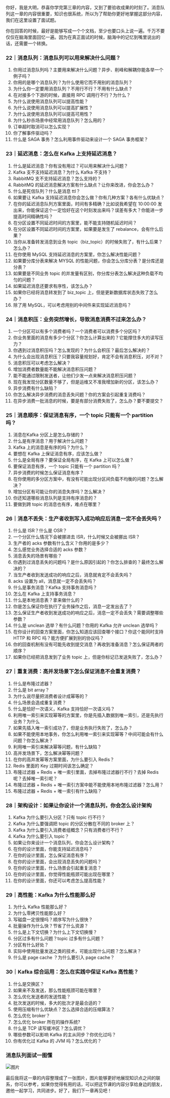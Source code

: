 你好，我是大明，恭喜你学完第三章的内容，又到了要验收成果的时刻了。消息队列这一章的内容很重要，知识也很系统，所以为了帮助你更好地掌握这部分内容，我们在这里设置了面试题。

你在回答的时候，最好是能够写成一个个文档，至少也要口头上说一遍。千万不要仅仅在脑海里面回忆一遍。因为在真正面试的时候，脑海中的记忆到嘴里说出的话，还需要一个转换。

### 22｜消息队列：消息队列可以用来解决什么问题？

01. 你用过消息队列吗？主要用来解决什么问题？异步、削峰和解耦你能各举一个例子吗？
02. 你用的是哪个消息队列？为什么使用它而不用别的消息队列？
03. 为什么你一定要用消息队列？不用行不行？不用有什么缺点？
04. 在对接多个下游的时候，直接用 RPC 调用行不行？为什么？
05. 为什么说使用消息队列可以提高性能？
06. 为什么说使用消息队列可以提高扩展性？
07. 为什么说使用消息队列可以提高可用性？
08. 为什么秒杀场景中经常用消息队列？怎么用的？
09. 订单超时取消可以怎么实现？
10. 你了解事件驱动吗？
11. 什么是 SAGA 事务？怎么利用事件驱动来设计一个 SAGA 事务框架？

### 23｜延迟消息：怎么在 Kafka 上支持延迟消息？

01. 什么是延迟消息？你有没有用过？可以用来解决什么问题？
02. Kafka 支不支持延迟消息？为什么 Kafka 不支持？
03. RabbitMQ 支不支持延迟消息？怎么支持的？
04. RabbitMQ 的延迟消息解决方案有什么缺点？让你来改进，你会怎么办？
05. 什么是死信队列？什么是消息 ttl？
06. 如果要让 Kafka 支持延迟消息你会怎么做？你有几种方案？各有什么优缺点？
07. 在你的延迟消息队列方案里面，时间有多精确？比如说我希望在 10:00:00 发出来，你能保证这个一定恰好在这个时刻发出来吗？误差有多大？你能进一步提高时间精确性吗？
08. 在分区设置不同延迟时间的方案里，能不能支持随机延迟时间？
09. 在分区设置不同延迟时间的方案里，如果要是发生了 rebalance，会有什么后果？
10. 当你从准备转发消息到业务 topic（biz\_topic）的时候失败了，有什么后果？怎么办？
11. 在你使用 MySQL 支持延迟消息的方案里，你怎么解决性能问题？
12. 如果要分库分表来解决 MYSQL 的性能问题，你会怎么分库分表？是分库还是分表？
13. 如果要是不同业务 topic 的并发量有区别，你分库分表怎么解决这种负载不均匀的问题？
14. 如果延迟消息还要求有序性，该怎么办？
15. 如果你已经将消息转发到了 biz\_topic 上，但是更新数据库状态失败了怎么办？
16. 除了用 MySQL，可以考虑用别的中间件来实现延迟消息吗？

### 24｜消息积压：业务突然增长，导致消息消费不过来怎么办？

01. 一个分区可以有多个消费者吗？一个消费者可以消费多个分区吗？
02. 你业务里面的消息有多少个分区？你怎么计算出来的？它能撑住多大的读写压力？
03. 你遇到过消息积压吗？怎么发现的？为什么会积压？最后怎么解决的？
04. 为什么会出现消息积压？只要我容量规划好，肯定不会有消息积压，对不对？
05. 消息积压可以考虑怎么解决？
06. 增加消费者数量能不能解决消息积压问题？
07. 能不能通过限制发送者，让他们少发一点来解决消息积压问题？
08. 现在我发现分区数量不够了，但是运维又不准我增加新的分区，该怎么办？
09. 异步消费有什么缺陷？
10. 你怎么解决异步消费的消息丢失问题？你的方案会引起重复消费吗？
11. 在异步消费一批消息的时候，要是有部分消费失败了，怎么办？要不要提交？

### 25｜消息顺序：保证消息有序，一个 topic 只能有一个 partition 吗？

01. 消息在Kafka 分区上是怎么存储的？
02. 什么是有序消息？用于解决什么问题？
03. Kafka 上的消息是有序的吗？为什么？
04. 要想在 Kafka 上保证消息有序，应该怎么做？
05. 什么是全局有序？要保证全局有序，在 Kafka 上可以怎么做？
06. 要保证消息有序，一个 topic 只能有一个 partition 吗？
07. 异步消费的时候怎么保证消息有序？
08. 在你使用的多分区方案中，有没有可能出现分区间负载不均衡的问题？怎么解决？
09. 增加分区有可能让你的消息失序吗？怎么解决？
10. 你还知道哪些消息队列是支持有序消息的？
11. 要做到跨 topic 的消息也有序，难点在哪里？

### 26｜消息不丢失：生产者收到写入成功响应后消息一定不会丢失吗？

01. 什么是 ISR？什么是 OSR？
02. 一个分区什么情况下会被挪进去 ISR，什么时候又会被挪出 ISR？
03. 生产者的 acks 参数有什么含义？你用的是多少？
04. 怎么感觉业务选择合适的 acks 参数？
05. 消息丢失的场景有哪些？
06. 你遇到过消息丢失的问题吗？是什么原因引起的？你怎么排查的？最终怎么解决的？
07. 当生产者收到发送成功的响应之后，消息就肯定不会丢失吗？
08. acks 设置为 all，消息就一定不会丢失吗？
09. 什么是事务消息？Kafka 支持事务消息吗？
10. 怎么在 Kafka 上支持事务消息？
11. 什么是本地消息表？拿来做什么的？
12. 你是怎么保证你在执行了业务操作之后，消息一定发出去了？
13. 怎么保证生产者收到发送成功的响应之后，消息一定不会丢失？需要调整哪些参数？
14. 什么是 unclean 选举？有什么问题？你用的 Kafka 允许 unclean 选举吗？
15. 在你设计的回查方案里面，你怎么知道应该回查哪个接口？你这个能同时支持 HTTP 和 RPC 吗？能方便扩展到别的协议吗？
16. 你的回查机制有没有可能先收到提交消息？再收到准备消息？怎么保证两者的顺序？
17. 如果你已经把消息发到了业务 topic 上，但是你标记已发送失败了，怎么办？

### 27｜重复消费：高并发场景下怎么保证消息不会重复消费？

01. 什么是布隆过滤器？
02. 什么是 bit array？
03. 为什么说尽量把消费者设计成幂等的？
04. 什么场景会造成重复消费？
05. 什么是恰好一次语义，Kafka 支持恰好一次语义吗？
06. 利用唯一索引来实现幂等的方案里，你是先插入数据到唯一索引，还是先执行业务？为什么
07. 如果先插入唯一索引成功了，但是业务执行失败了，怎么办？
08. 如果不能使用本地事务，你怎么利用唯一索引来实现幂等？中间可能会有什么问题？你怎么解决？
09. 利用唯一索引来解决幂等问题，有什么缺陷？
10. 高并发场景下，怎么解决幂等问题？
11. 在你的高并发幂等方案里面，为什么要引入 Redis？
12. Redis 里面的 Key 过期时间该怎么确定？
13. 布隆过滤器 \+ Redis + 唯一索引里面，去掉布隆过滤器行不行？去掉 Redis 呢？去掉唯一索引呢？
14. 布隆过滤器 \+ Redis + 唯一索引方案中能不能使用本地布隆过滤器？怎么用？
15. 布隆过滤器 \+ Redis + 唯一索引有什么缺陷？

### 28｜架构设计：如果让你设计一个消息队列，你会怎么设计架构

01. Kafka 为什么要引入分区？只有 topic 行不行？
02. Kafka 为什么要强调把 topic 的分区分散在不同的 broker 上？
03. Kafka 为什么要引入消费者组概念？只有消费者行不行？
04. Kafka 为什么要引入 topic？
05. 如果让你来设计一个消息队列，你会怎么设计架构？
06. 在你的设计里面，你能支持延迟消息吗？
07. 在你的设计里面，怎么保证消息有序？
08. 在你的设计里面，会出现消息丢失的问题吗？
09. 在你的设计里面，什么场景会引起重复消息？
10. 在你的设计里面，你觉得性能瓶颈可能出现在哪里？
11. 在你的设计里面，你还可以考虑怎么提高性能？

### 29｜高性能：Kafka 为什么性能那么好

1. 为什么 Kafka 性能那么好？
2. 为什么零拷贝性能那么好？
3. 写磁盘一定很慢吗？顺序写为什么很快？
4. 批量操作为什么快？节省了什么资源？
5. 什么是上下文切换？为什么上下文切换慢？
6. 分区过多有什么问题？topic 过多有什么问题？
7. 分区有什么好处？
8. 实际中使用批量发送之类的技术，可能出现什么问题？怎么解决？
9. 什么是 page cache ？为什么要引入 page cache？

### 30｜Kafka 综合运用：怎么在实践中保证 Kafka 高性能？

01. 什么是交换区？
02. 如果来不及发送，那么性能瓶颈可能在哪里？
03. 怎么优化发送者的发送性能？
04. 批次发送的时候，多大的批次才是最合适的？
05. 使用压缩有什么优缺点？怎么选择合适的压缩算法？
06. 怎么优化 broker？
07. 怎么优化 broker 所在的操作系统?
08. 什么是 TCP 读写缓冲区？怎么调优？
09. 哪些参数可以影响 Kafka 的主从同步？你优化过吗？
10. 你有优化过 Kafka 的 JVM 吗？怎么优化的？

### 消息队列面试一图懂

![图片](https://static001.geekbang.org/resource/image/9c/af/9c75c2faf5905eaa5e92d0e4e2792eaf.jpg?wh=9506x5497)

最后我将这一章的内容整理成了一张图片，图片能够更好地展现知识点之间的联系，你可以参考，如果你觉得有用的话，可以把这节课的内容分享给身边的朋友，邀他一起学习，共同进步。好了，我们下一章再见吧！